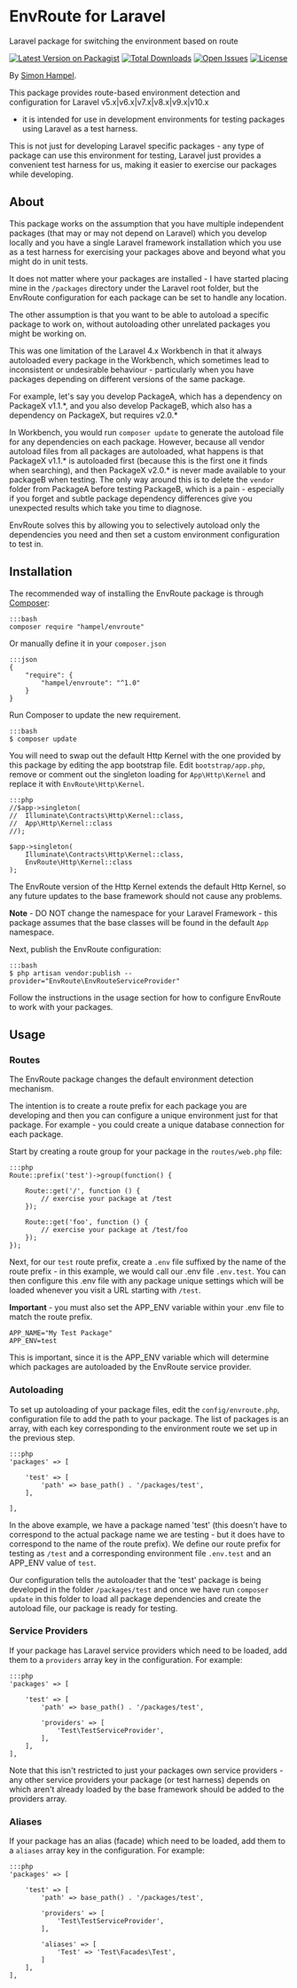 EnvRoute for Laravel
====================

Laravel package for switching the environment based on route

[![Latest Version on Packagist](https://img.shields.io/packagist/v/hampel/envroute.svg?style=flat-square)](https://packagist.org/packages/hampel/envroute)
[![Total Downloads](https://img.shields.io/packagist/dt/hampel/envroute.svg?style=flat-square)](https://packagist.org/packages/hampel/alerts)
[![Open Issues](https://img.shields.io/github/issues-raw/hampel/envroute.svg?style=flat-square)](https://github.com/hampel/envroute/issues)
[![License](https://img.shields.io/packagist/l/hampel/envroute.svg?style=flat-square)](https://packagist.org/packages/hampel/envroute)

By [Simon Hampel](mailto:simon@hampelgroup.com).

This package provides route-based environment detection and configuration for Laravel v5.x|v6.x|v7.x|v8.x|v9.x|v10.x
- it is intended for use in development environments for testing packages using Laravel as a test harness.

This is not just for developing Laravel specific packages - any type of package can use this environment for testing,
Laravel just provides a convenient test harness for us, making it easier to exercise our packages while developing.

About
-----

This package works on the assumption that you have multiple independent packages (that may or may not depend on Laravel)
which you develop locally and you have a single Laravel framework installation which you use as a test harness for
exercising your packages above and beyond what you might do in unit tests.

It does not matter where your packages are installed - I have started placing mine in the `/packages` directory under
the Laravel root folder, but the EnvRoute configuration for each package can be set to handle any location.
 
The other assumption is that you want to be able to autoload a specific package to work on, without autoloading other 
unrelated packages you might be working on.

This was one limitation of the Laravel 4.x Workbench in that it always autoloaded every package in the Workbench, which
sometimes lead to inconsistent or undesirable behaviour - particularly when you have packages depending on different
versions of the same package.

For example, let's say you develop PackageA, which has a dependency on PackageX v1.1.\*, and you also develop PackageB, 
which also has a dependency on PackageX, but requires v2.0.\*

In Workbench, you would run `composer update` to generate the autoload file for any dependencies on each package.
However, because all vendor autoload files from all packages are autoloaded, what happens is that PackageX v1.1.\* is 
autoloaded first (because this is the first one it finds when searching), and then PackageX v2.0.\* is never made 
available to your packageB when testing. The only way around this is to delete the `vendor` folder from PackageA before
testing PackageB, which is a pain - especially if you forget and subtle package dependency differences give you 
unexpected results which take you time to diagnose.

EnvRoute solves this by allowing you to selectively autoload only the dependencies you need and then set a custom
environment configuration to test in.

Installation
------------

The recommended way of installing the EnvRoute package is through [Composer](http://getcomposer.org):

	:::bash
	composer require "hampel/envroute"

Or manually define it in your `composer.json`

    :::json
    {
        "require": {
            "hampel/envroute": "^1.0"
        }
    }

Run Composer to update the new requirement.

    :::bash
    $ composer update

You will need to swap out the default Http Kernel with the one provided by this package by editing the app bootstrap
file. Edit `bootstrap/app.php`, remove or comment out the singleton loading for `App\Http\Kernel` and replace it with
`EnvRoute\Http\Kernel`.

    :::php
    //$app->singleton(
    //	Illuminate\Contracts\Http\Kernel::class,
    //	App\Http\Kernel::class
    //);
    
    $app->singleton(
    	Illuminate\Contracts\Http\Kernel::class,
    	EnvRoute\Http\Kernel::class
    );

The EnvRoute version of the Http Kernel extends the default Http Kernel, so any future updates to the base framework
should not cause any problems.

**Note** - DO NOT change the namespace for your Laravel Framework - this package assumes that the base classes will be
found in the default `App` namespace.

Next, publish the EnvRoute configuration:

    :::bash
    $ php artisan vendor:publish --provider="EnvRoute\EnvRouteServiceProvider"

Follow the instructions in the usage section for how to configure EnvRoute to work with your packages. 

Usage
-----

### Routes ###

The EnvRoute package changes the default environment detection mechanism.

The intention is to create a route prefix for each package you are developing and then you can configure a unique
environment just for that package. For example - you could create a unique database connection for each package.
 
Start by creating a route group for your package in the `routes/web.php` file:

    :::php
    Route::prefix('test')->group(function() {
	
    	Route::get('/', function () {
    		// exercise your package at /test
    	});
    
    	Route::get('foo', function () {
    		// exercise your package at /test/foo
    	});
    });

Next, for our `test` route prefix, create a `.env` file suffixed by the name of the route prefix - in this example, we
would call our .env file `.env.test`. You can then configure this .env file with any package unique settings which will
be loaded whenever you visit a URL starting with `/test`.

**Important** - you must also set the APP_ENV variable within your .env file to match the route prefix.

	APP_NAME="My Test Package"
	APP_ENV=test
	
This is important, since it is the APP_ENV variable which will determine which packages are autoloaded by the EnvRoute
service provider.

### Autoloading ###

To set up autoloading of your package files, edit the `config/envroute.php`, configuration file to add the path to your
package. The list of packages is an array, with each key corresponding to the environment route we set up in the 
previous step.

    :::php
    'packages' => [
    
    	'test' => [
    		'path' => base_path() . '/packages/test',
    	],
    
    ],
    
In the above example, we have a package named 'test' (this doesn't have to correspond to the actual package name we are
testing - but it does have to correspond to the name of the route prefix). We define our route prefix for testing as
`/test` and a corresponding environment file `.env.test` and an APP_ENV value of `test`.
 
Our configuration tells the autoloader that the 'test' package is being developed in the folder `/packages/test` and 
once we have run `composer update` in this folder to load all package dependencies and create the autoload file, our 
package is ready for testing.

### Service Providers ###

If your package has Laravel service providers which need to be loaded, add them to a `providers` array key in the 
configuration. For example:

    :::php
    'packages' => [
    
    	'test' => [
    		'path' => base_path() . '/packages/test',
    
    		'providers' => [
    			'Test\TestServiceProvider',
    		],
    	],
    ],

Note that this isn't restricted to just your packages own service providers - any other service providers your package
(or test harness) depends on which aren't already loaded by the base framework should be added to the providers array. 

### Aliases ###

If your package has an alias (facade) which need to be loaded, add them to a `aliases` array key in the configuration.
For example:

    :::php
    'packages' => [
    
    	'test' => [
    		'path' => base_path() . '/packages/test',
    
    		'providers' => [
    			'Test\TestServiceProvider',
    		],
    		
    		'aliases' => [
    			'Test' => 'Test\Facades\Test',
    		]
    	],
    ],

